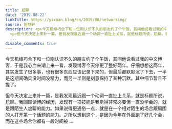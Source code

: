 ```yaml
---
title: 尬聊
date: '2019-08-22'
linkTitle: https://yixuan.blog/cn/2019/08/networking/
source: 怡然轩
description: <p>今天机缘巧合下和一位刚认识不久的朋友约了个午饭，其间他说看过我的中文博客，于是我心血来潮上来一看，发现博客今天停更了整好两年。仔细想想这两年，其实发生了很多事，也有很多东西应该记录下来的，但最后都默默沉了下去，一半是这期间确实没时间没精力，而另一半则是刻意保持了某种沉默。其中细节暂且不提了。</p>
  <p>但今天决定上来补一篇，是我发现最近跟一个动词一直扯上关系，就是标题所说，尬聊。我回顾读博的经历，发现有一项技能是我觉得非常必要但一直没学会的，就是跟陌生人尬聊的能力。如果说得更通俗一点，就是在一个相对陌生的场合跟周围的人打开第一个话题的能力。之所以想到这个，是因为今年在外面跑了好几个会，而在这些场合你都有一段时间被
  ...
disable_comments: true
---
```

<p>今天机缘巧合下和一位刚认识不久的朋友约了个午饭，其间他说看过我的中文博客，于是我心血来潮上来一看，发现博客今天停更了整好两年。仔细想想这两年，其实发生了很多事，也有很多东西应该记录下来的，但最后都默默沉了下去，一半是这期间确实没时间没精力，而另一半则是刻意保持了某种沉默。其中细节暂且不提了。</p> <p>但今天决定上来补一篇，是我发现最近跟一个动词一直扯上关系，就是标题所说，尬聊。我回顾读博的经历，发现有一项技能是我觉得非常必要但一直没学会的，就是跟陌生人尬聊的能力。如果说得更通俗一点，就是在一个相对陌生的场合跟周围的人打开第一个话题的能力。之所以想到这个，是因为今年在外面跑了好几个会，而在这些场合你都有一段时间被 ...